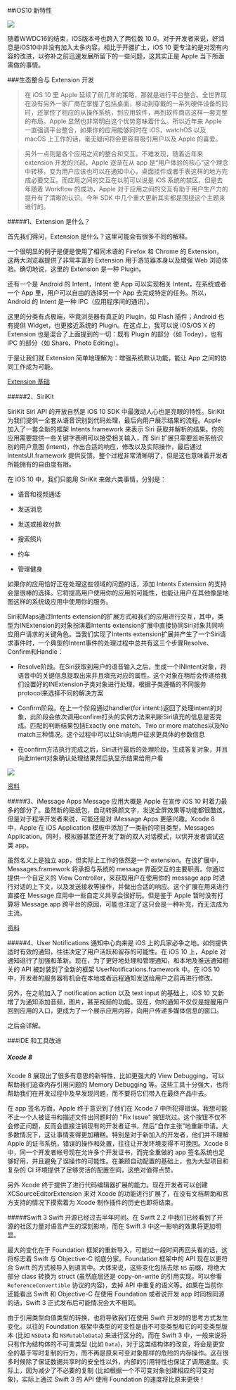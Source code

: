 ##iOS10 新特性 


![](https://onevcat.com/assets/images/2016/ios-10-title.png)


随着WWDC16的结束，iOS版本号也跨入了两位数 10.0。对于开发者来说，好消息是iOS10中并没有加入太多内容。相比于开疆扩土，iOS 10 更专注的是对现有内容的改进，以弥补之前迅速发展所留下的一些问题，这其实正是 Apple 当下所亟需做的事情。

###生态整合与 Extension 开发

>在 iOS 10 里 Apple 延续了前几年的策略，那就是进行平台整合。全世界现在没有另外一家厂商在掌握了包括桌面，移动到穿戴的一系列硬件设备的同时，还掌控了相应的从操作系统，到应用软件，再到软件商店这样一套完整的布局。Apple 显然也非常明白这个优势意味着什么。所以近年来 Apple 一直强调平台整合，如果你的应用能够同时在 iOS，watchOS 以及 macOS 上工作的话，毫无疑问将会更容易吸引用户以及 Apple 的喜爱。

>另外一点则是各个应用之间的整合和交互。不难发现，随着近年来 extension 开发的兴起，Apple 逐渐在从 app 是“用户体验的核心”这个理念中转移，变为用户应该也可以在通知中心，桌面挂件或者手表这样的地方完成必要交互。而应用之间的交互在以前可以说是 iOS 系统的禁区，但是去年随着 Workflow 的成功，Apple 对于应用之间的交互有助于用户生产力的提升有了清晰的认识。今年 SDK 中几个重大更新其实都是围绕这个主题来进行的。

#####1、Extension 是什么？
 
首先我们得问，Extension 是什么？这里可能会有很多不同的解释。
 
一个很明显的例子是便是使用了相同术语的 Firefox 和 Chrome 的 Extension，这两大浏览器提供了非常丰富的 Extension 用于游览器本身以及增强 Web 浏览体验。确切地说，这里的 Extension 是一种 Plugin。
 
还有一个是 Android 的 Intent，Intent 使 App 可以实现相关 Intent，在系统或者一个 App 里，用户可以自由的选择另一个 App 去完成特定的任务。所以，Android 的 Intent 是一种 IPC（应用程序间的通讯）。
 
这里的分类有点极端，毕竟浏览器有真正的 Plugin，如 Flash 插件；Android 也有提供 Widget，也更接近系统的 Plugin。在这点上，我可以说 iOS/OS X 的 Extension 也是混合了上面提到的一切：既有 Plugin 的部分（如 Today），也有 IPC 的部分（如 Share、Photo Editing）。
 
于是让我们就 Extension 简单地理解为：增强系统默认功能，能让 App 之间的协同工作成为可能。

[Extension 基础](http://www.cocoachina.com/ios/20140620/8891.html)

#####2、SiriKit

SiriKit
Siri API 的开放自然是 iOS 10 SDK 中最激动人心也是亮眼的特性。SiriKit 为我们提供一全套从语音识别到代码处理，最后向用户展示结果的流程。Apple 加入了一套全新的框架 Intents.framework 来表示 Siri 获取并解析的结果。你的应用需要提供一些关键字表明可以接受相关输入，而 Siri 扩展只需要监听系统识别的用户意图 (intent)，作出合适的响应，修改以及实际操作，最后通过 IntentsUI.framework 提供反馈。整个过程非常清晰明了，但是这也意味着开发者所能拥有的自由度有限。

在 iOS 10 中，我们只能用 SiriKit 来做六类事情，分别是：

* 语音和视频通话

* 发送消息

* 发送或接收付款

* 搜索照片

* 约车

* 管理健身

如果你的应用恰好正在处理这些领域的问题的话，添加 Intents Extension 的支持会是很棒的选择。它将提高用户使用你的应用的可能性，也能让用户在其他像是地图这样的系统级应用中使用你的服务。

Siri和Maps通过Intents extension的扩展方式和我们的应用进行交互，其中，类型为INExtension的对象扮演着Intents extension扩展中直接协同Siri对象共同响应用户请求的关键角色。当我们实现了Intents extension扩展并产生了一个Siri请求事件时，一个典型的Intent事件的处理过程中总共有这三个步骤Resolve、Confirm和Handle：

* Resolve阶段。在Siri获取到用户的语音输入之后，生成一个INIntent对象，将语音中的关键信息提取出来并且填充对应的属性。这个对象在稍后会传递给我们设置好的INExtension子类对象进行处理，根据子类遵循的不同服务protocol来选择不同的解决方案

* Confirm阶段。在上一个阶段通过handler(for intent:)返回了处理intent的对象，此阶段会依次调用confirm打头的实例方法来判断Siri填充的信息是否完成。匹配的判断结果包括Exactly one match、Two or more matches以及No match三种情况。这个过程中可以让Siri向用户征求更具体的参数信息

* 在confirm方法执行完成之后，Siri进行最后的处理阶段，生成答复对象，并且向此intent对象确认处理结果然后执显示结果给用户看


![](http://cc.cocimg.com/api/uploads/20160621/1466516499797031.jpg)

[资料](http://www.cocoachina.com/ios/20160622/16785.html)



#####3、iMessage Apps
Message 应用大概是 Apple 在宣传 iOS 10 时着力最多的部分了。虽然新的贴纸包，自动转换颜文字，发送全屏效果等功能都很酷炫，但是对于程序开发者来说，可能还是对 iMessage Apps 更感兴趣。Xcode 8 中，Apple 在 iOS Application 模板中添加了一类新的项目类型，Messages Application。同时，模拟器甚至还开发了新的双人对话模式，以供开发者调试这类 app。

虽然名义上是独立 app，但实际上工作的依然是一个 extension。在该扩展中，Messages.framework 将承担与系统的 message 界面交互的主要职责。你通过提供一个自定义的 View Controller，来获取用户在使用你的 message app 时进行对话的上下文，以及发送接收等操作，并做出合适的响应。这个扩展在用来进行直接在 Message 应用中一些自定义共享会很好玩。但是鉴于 Apple 暂时没有打算将 Message.app 跨平台的原因，可能也注定了这只会是一种补充，而无法成为主流。

[资料](http://www.jianshu.com/p/be79b8729bf8)


#####4、User Notifications
通知中心向来是 iOS 上的兵家必争之地。如何提供适时有效的通知，往往决定了用户活跃和留存的可能性。在 iOS 10 上，Apple 对通知进行了加强和革新。现在，为了更好地处理和管理通知，和本地及推送通知相关的 API 被封装到了全新的框架 UserNotifications.framework 中。在 iOS 10 中，开发者的服务器有机会在本地或者远程通知发送给用户之前再进行修改。

另外，在之前加入了 notification action 以及 text input 的基础上，iOS 10 又新增了为通知添加音频，图片，甚至视频的功能。现在，你的通知不仅仅是提醒用户回到应用的入口，更成为了一个展示应用内容，向用户传递多媒体信息的窗口。

之后会详解。






###IDE 和工具改进



##### Xcode 8
Xcode 8 展现出了很多有意思的新特性，比如更强大的 View Debugging，可以帮助我们追查内存引用问题的 Memory Debugging 等。这些工具十分强大，也将帮助我们在开发过程中及早发现问题，而不要将它们带入在最终产品中去。

在 app 签名方面，Apple 终于意识到了他们在 Xcode 7 中所犯得错误。我想可能不止一个人被证书和描述文件出问题时的 "Fix Issue" 按钮坑过。这个按钮不仅不会修正问题，反而会直接注销现有的开发者证书，然后“自作主张”地重新申请。大多数情况下，这让事情变得更加糟糕。特别是对于新加入的开发者，他们并不理解 Apple 的证书系统，错误的操作和处置，往往让开发环境变得不可挽回。Xcode 8 中，同一个开发者帐号现在允许多个开发证书，而完全重做的 app 签名系统也足够好用，并且避免了误操作的可能性。在兼顾自动配置的基础上，也为大型项目和复杂的 CI 环境提供了足够灵活的配置空间，这绝对值得点赞。

另外 Xcode 终于提供了进行代码编辑器扩展的能力。现在开发者可以创建 XCSourceEditorExtension 来对 Xcode 的功能进行扩展了，在没有文档帮助和官方支持的情况下摸索着为 Xcode 制作插件的历史也即将结束。

#####Swift 3
Swift 开源已经过去半年时间。在 Swift 2.2 中我们已经看到了开源的社区力量对语言产生的深刻影响，而在 Swift 3 中这一影响的效果将更加明显。

最大的变化在于 Foundation 框架的重新导入，可能过一段时间再回头看的话，这将标志着 Swift 与 Objective-C 彻底分家。Foundation 框架中的 API 现在以更符合 Swift 的方式被导入到语言中。大体来说，这些变化包括去除 `NS` 前缀，将绝大部分 class 转换为 struct (虽然底层还是 copy-on-write 的引用实现，可以参看 `ReferenceConvertible` 协议的内容)，去掉 API 中重复的语义等。如果在当前你还能看出 Swift 和 Objective-C 在使用 Foundation 或者说开发 app 时同根同源的话，Swift 3 正式发布后可能情况会大不相同。

由于引用类型向值类型的转换，也将导致我们在使用 Swift 开发时的思考方式发生变化。以往的 Foundation 框架中类型的可变性是由不可变类型和它的可变类型版本 (比如 `NSData` 和 `NSMutableData`) 来进行区分的。而在 Swift 3 中，一般来说将只有作为结构体的不可变类型 (比如 `Data`)，对于这类结构体的改变，将会是更安全的基于写时复制的行为，而不再是原来可变对象那样的危险的内存操作。这在很多时候除了保证数据共享时的安全性以外，内部的引用特性也保证了调用速度。实际上，因为减少了不必要的复制 (比如根据一个不可变对象创建相应的可变对象)，实际上通过 Swift 3 的 API 使用 Foundation 的速度将比原来更快！



